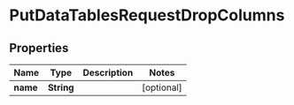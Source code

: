 
# PutDataTablesRequestDropColumns

## Properties
Name | Type | Description | Notes
------------ | ------------- | ------------- | -------------
**name** | **String** |  |  [optional]




